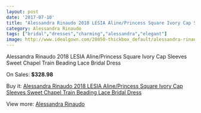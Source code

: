 ```yaml
---
layout: post
date: '2017-07-10'
title: "Alessandra Rinaudo 2018 LESIA Aline/Princess Square Ivory Cap Sleeves Sweet Chapel Train Beading Lace Bridal Dress"
category: Alessandra Rinaudo
tags: ["bridal","dresses","charming","alessandra","elegant"]
image: http://www.idealgown.com/20050-thickbox_default/alessandra-rinaudo-2018-lesia-aline-princess-square-ivory-cap-sleeves-sweet-chapel-train-beading-lace-bridal-dress.jpg
---
```

Alessandra Rinaudo 2018 LESIA Aline/Princess Square Ivory Cap Sleeves Sweet Chapel Train Beading Lace Bridal Dress

On Sales: **$328.98**
<a href="https://www.idealgown.com/en/alessandra-rinaudo/7718-alessandra-rinaudo-2018-lesia-aline-princess-square-ivory-cap-sleeves-sweet-chapel-train-beading-lace-bridal-dress.html"><amp-img layout="responsive" width="600" height="600" src="//www.idealgown.com/20050-thickbox_default/alessandra-rinaudo-2018-lesia-aline-princess-square-ivory-cap-sleeves-sweet-chapel-train-beading-lace-bridal-dress.jpg" alt="Alessandra Rinaudo 2018 LESIA Aline/Princess Square Ivory Cap Sleeves Sweet Chapel Train Beading Lace Bridal Dress 0" /></a>
<a href="https://www.idealgown.com/en/alessandra-rinaudo/7718-alessandra-rinaudo-2018-lesia-aline-princess-square-ivory-cap-sleeves-sweet-chapel-train-beading-lace-bridal-dress.html"><amp-img layout="responsive" width="600" height="600" src="//www.idealgown.com/20055-thickbox_default/alessandra-rinaudo-2018-lesia-aline-princess-square-ivory-cap-sleeves-sweet-chapel-train-beading-lace-bridal-dress.jpg" alt="Alessandra Rinaudo 2018 LESIA Aline/Princess Square Ivory Cap Sleeves Sweet Chapel Train Beading Lace Bridal Dress 1" /></a>
<a href="https://www.idealgown.com/en/alessandra-rinaudo/7718-alessandra-rinaudo-2018-lesia-aline-princess-square-ivory-cap-sleeves-sweet-chapel-train-beading-lace-bridal-dress.html"><amp-img layout="responsive" width="600" height="600" src="//www.idealgown.com/20054-thickbox_default/alessandra-rinaudo-2018-lesia-aline-princess-square-ivory-cap-sleeves-sweet-chapel-train-beading-lace-bridal-dress.jpg" alt="Alessandra Rinaudo 2018 LESIA Aline/Princess Square Ivory Cap Sleeves Sweet Chapel Train Beading Lace Bridal Dress 2" /></a>
<a href="https://www.idealgown.com/en/alessandra-rinaudo/7718-alessandra-rinaudo-2018-lesia-aline-princess-square-ivory-cap-sleeves-sweet-chapel-train-beading-lace-bridal-dress.html"><amp-img layout="responsive" width="600" height="600" src="//www.idealgown.com/20053-thickbox_default/alessandra-rinaudo-2018-lesia-aline-princess-square-ivory-cap-sleeves-sweet-chapel-train-beading-lace-bridal-dress.jpg" alt="Alessandra Rinaudo 2018 LESIA Aline/Princess Square Ivory Cap Sleeves Sweet Chapel Train Beading Lace Bridal Dress 3" /></a>
<a href="https://www.idealgown.com/en/alessandra-rinaudo/7718-alessandra-rinaudo-2018-lesia-aline-princess-square-ivory-cap-sleeves-sweet-chapel-train-beading-lace-bridal-dress.html"><amp-img layout="responsive" width="600" height="600" src="//www.idealgown.com/20052-thickbox_default/alessandra-rinaudo-2018-lesia-aline-princess-square-ivory-cap-sleeves-sweet-chapel-train-beading-lace-bridal-dress.jpg" alt="Alessandra Rinaudo 2018 LESIA Aline/Princess Square Ivory Cap Sleeves Sweet Chapel Train Beading Lace Bridal Dress 4" /></a>
<a href="https://www.idealgown.com/en/alessandra-rinaudo/7718-alessandra-rinaudo-2018-lesia-aline-princess-square-ivory-cap-sleeves-sweet-chapel-train-beading-lace-bridal-dress.html"><amp-img layout="responsive" width="600" height="600" src="//www.idealgown.com/20051-thickbox_default/alessandra-rinaudo-2018-lesia-aline-princess-square-ivory-cap-sleeves-sweet-chapel-train-beading-lace-bridal-dress.jpg" alt="Alessandra Rinaudo 2018 LESIA Aline/Princess Square Ivory Cap Sleeves Sweet Chapel Train Beading Lace Bridal Dress 5" /></a>

Buy it: [Alessandra Rinaudo 2018 LESIA Aline/Princess Square Ivory Cap Sleeves Sweet Chapel Train Beading Lace Bridal Dress](https://www.idealgown.com/en/alessandra-rinaudo/7718-alessandra-rinaudo-2018-lesia-aline-princess-square-ivory-cap-sleeves-sweet-chapel-train-beading-lace-bridal-dress.html "Alessandra Rinaudo 2018 LESIA Aline/Princess Square Ivory Cap Sleeves Sweet Chapel Train Beading Lace Bridal Dress")

View more: [Alessandra Rinaudo](https://www.idealgown.com/en/157-alessandra-rinaudo "Alessandra Rinaudo")